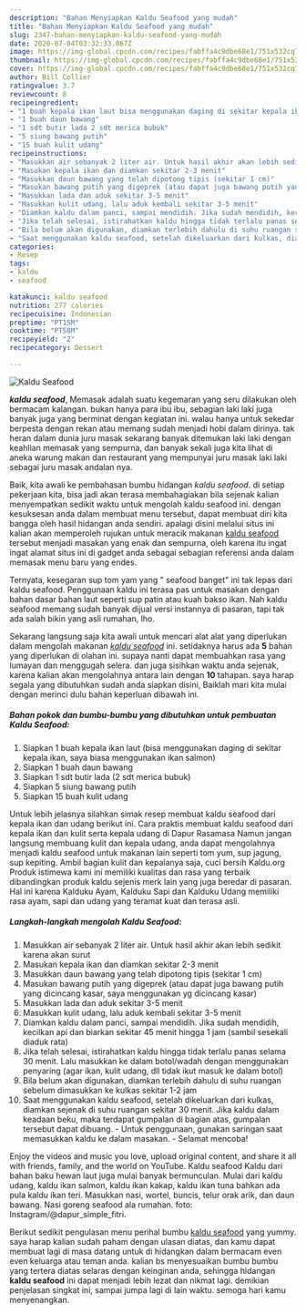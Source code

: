```yaml
---
description: "Bahan Menyiapkan Kaldu Seafood yang mudah"
title: "Bahan Menyiapkan Kaldu Seafood yang mudah"
slug: 2347-bahan-menyiapkan-kaldu-seafood-yang-mudah
date: 2020-07-04T03:32:33.867Z
image: https://img-global.cpcdn.com/recipes/fabffa4c9dbe68e1/751x532cq70/kaldu-seafood-foto-resep-utama.jpg
thumbnail: https://img-global.cpcdn.com/recipes/fabffa4c9dbe68e1/751x532cq70/kaldu-seafood-foto-resep-utama.jpg
cover: https://img-global.cpcdn.com/recipes/fabffa4c9dbe68e1/751x532cq70/kaldu-seafood-foto-resep-utama.jpg
author: Bill Collier
ratingvalue: 3.7
reviewcount: 8
recipeingredient:
- "1 buah kepala ikan laut bisa menggunakan daging di sekitar kepala ikan saya biasa menggunakan ikan salmon"
- "1 buah daun bawang"
- "1 sdt butir lada 2 sdt merica bubuk"
- "5 siung bawang putih"
- "15 buah kulit udang"
recipeinstructions:
- "Masukkan air sebanyak 2 liter air. Untuk hasil akhir akan lebih sedikit karena akan surut"
- "Masukan kepala ikan dan diamkan sekitar 2-3 menit"
- "Masukkan daun bawang yang telah dipotong tipis (sekitar 1 cm)"
- "Masukan bawang putih yang digeprek (atau dapat juga bawang putih yang dicincang kasar, saya menggunakan yg dicincang kasar)"
- "Masukkan lada dan aduk sekitar 3-5 menit"
- "Masukkan kulit udang, lalu aduk kembali sekitar 3-5 menit"
- "Diamkan kaldu dalam panci, sampai mendidih. Jika sudah mendidih, kecilkan api dan biarkan sekitar 45 menit hingga 1 jam (sambil sesekali diaduk rata)"
- "Jika telah selesai, istirahatkan kaldu hingga tidak terlalu panas selama 30 menit. Lalu masukkan ke dalam botol/wadah dengan menggunakan penyaring (agar ikan, kulit udang, dll tidak ikut masuk ke dalam botol)"
- "Bila belum akan digunakan, diamkan terlebih dahulu di suhu ruangan sebelum dimasukkan ke kulkas sekitar 1-2 jam"
- "Saat menggunakan kaldu seafood, setelah dikeluarkan dari kulkas, diamkan sejenak di suhu ruangan sekitar 30 menit. Jika kaldu dalam keadaan beku, maka terdapat gumpalan di bagian atas, gumpalan tersebut dapat dibuang. Untuk penggunaan, gunakan saringan saat memasukkan kaldu ke dalam masakan. Selamat mencoba!"
categories:
- Resep
tags:
- kaldu
- seafood

katakunci: kaldu seafood 
nutrition: 277 calories
recipecuisine: Indonesian
preptime: "PT15M"
cooktime: "PT58M"
recipeyield: "2"
recipecategory: Dessert

---
```



![Kaldu Seafood](https://img-global.cpcdn.com/recipes/fabffa4c9dbe68e1/751x532cq70/kaldu-seafood-foto-resep-utama.jpg)

<b><i>kaldu seafood</i></b>, Memasak adalah suatu kegemaran yang seru dilakukan oleh bermacam kalangan. bukan hanya para ibu ibu, sebagian laki laki juga banyak juga yang berminat dengan kegiatan ini. walau hanya untuk sekedar berpesta dengan rekan atau memang sudah menjadi hobi dalam dirinya. tak heran dalam dunia juru masak sekarang banyak ditemukan laki laki dengan keahlian memasak yang sempurna, dan banyak sekali juga kita lihat di aneka warung makan dan restaurant yang mempunyai juru masak laki laki sebagai juru masak andalan nya.

Baik, kita awali ke pembahasan bumbu hidangan <i>kaldu seafood</i>. di setiap pekerjaan kita, bisa jadi akan terasa membahagiakan bila sejenak kalian menyempatkan sedikit waktu untuk mengolah kaldu seafood ini. dengan kesuksesan anda dalam membuat menu tersebut, dapat membuat diri kita bangga oleh hasil hidangan anda sendiri. apalagi disini melalui situs ini kalian akan memperoleh rujukan untuk meracik makanan <u>kaldu seafood</u> tersebut menjadi masakan yang enak dan sempurna, oleh karena itu ingat ingat alamat situs ini di gadget anda sebagai sebagian referensi anda dalam memasak menu baru yang endes.

Ternyata, kesegaran sup tom yam yang &#34; seafood banget&#34; ini tak lepas dari kaldu seafood. Penggunaan kaldu ini terasa pas untuk masakan dengan bahan dasar bahan laut seperti sup patin atau kuah bakso ikan. Nah kaldu seafood memang sudah banyak dijual versi instannya di pasaran, tapi tak ada salah bikin yang asli rumahan, lho.


Sekarang langsung saja kita awali untuk mencari alat alat yang diperlukan dalam mengolah makanan <u><i>kaldu seafood</i></u> ini. setidaknya harus ada <b>5</b> bahan yang diperlukan di olahan ini. supaya nanti dapat membuahkan rasa yang lumayan dan menggugah selera. dan juga sisihkan waktu anda sejenak, karena kalian akan mengolahnya antara lain dengan <b>10</b> tahapan. saya harap segala yang dibutuhkan sudah anda siapkan disini, Baiklah mari kita mulai dengan merinci dulu bahan keperluan dibawah ini.

<!--inarticleads1-->

##### Bahan pokok dan bumbu-bumbu yang dibutuhkan untuk pembuatan Kaldu Seafood:

1. Siapkan 1 buah kepala ikan laut (bisa menggunakan daging di sekitar kepala ikan, saya biasa menggunakan ikan salmon)
1. Siapkan 1 buah daun bawang
1. Siapkan 1 sdt butir lada (2 sdt merica bubuk)
1. Siapkan 5 siung bawang putih
1. Siapkan 15 buah kulit udang


Untuk lebih jelasnya silahkan simak resep membuat kaldu seafood dari kepala ikan dan udang berikut ini. Cara praktis membuat kaldu seafood dari kepala ikan dan kulit serta kepala udang di Dapur Rasamasa Namun jangan langsung membuang kulit dan kepala udang, anda dapat mengolahnya menjadi kaldu seafood untuk makanan lain seperti tom yum, sup jagung, sup kepiting. Ambil bagian kulit dan kepalanya saja, cuci bersih Kaldu.org Produk istimewa kami ini memiliki kualitas dan rasa yang terbaik dibandingkan produk kaldu sejenis merk lain yang juga beredar di pasaran. Hal ini karena Kalduku Ayam, Kalduku Sapi dan Kalduku Udang memiliki rasa ayam, sapi dan udang yang teramat kuat dan terasa asli. 

<!--inarticleads2-->

##### Langkah-langkah mengolah Kaldu Seafood:

1. Masukkan air sebanyak 2 liter air. Untuk hasil akhir akan lebih sedikit karena akan surut
1. Masukan kepala ikan dan diamkan sekitar 2-3 menit
1. Masukkan daun bawang yang telah dipotong tipis (sekitar 1 cm)
1. Masukan bawang putih yang digeprek (atau dapat juga bawang putih yang dicincang kasar, saya menggunakan yg dicincang kasar)
1. Masukkan lada dan aduk sekitar 3-5 menit
1. Masukkan kulit udang, lalu aduk kembali sekitar 3-5 menit
1. Diamkan kaldu dalam panci, sampai mendidih. Jika sudah mendidih, kecilkan api dan biarkan sekitar 45 menit hingga 1 jam (sambil sesekali diaduk rata)
1. Jika telah selesai, istirahatkan kaldu hingga tidak terlalu panas selama 30 menit. Lalu masukkan ke dalam botol/wadah dengan menggunakan penyaring (agar ikan, kulit udang, dll tidak ikut masuk ke dalam botol)
1. Bila belum akan digunakan, diamkan terlebih dahulu di suhu ruangan sebelum dimasukkan ke kulkas sekitar 1-2 jam
1. Saat menggunakan kaldu seafood, setelah dikeluarkan dari kulkas, diamkan sejenak di suhu ruangan sekitar 30 menit. Jika kaldu dalam keadaan beku, maka terdapat gumpalan di bagian atas, gumpalan tersebut dapat dibuang. - Untuk penggunaan, gunakan saringan saat memasukkan kaldu ke dalam masakan. - Selamat mencoba!


Enjoy the videos and music you love, upload original content, and share it all with friends, family, and the world on YouTube. Kaldu seafood Kaldu dari bahan baku hewan laut juga mulai banyak bermunculan. Mulai dari kaldu udang, kaldu ikan salmon, kaldu ikan kakap, kaldu ikan tuna bahkan ada pula kaldu ikan teri. Masukkan nasi, wortel, buncis, telur orak arik, dan daun bawang. Nasi goreng seafood ala rumahan. foto: Instagram/@dapur_simple_fitri. 

Berikut sedikit pengulasan menu perihal bumbu <u>kaldu seafood</u> yang yummy. saya harap kalian sudah paham dengan ulasan diatas, dan kamu dapat membuat lagi di masa datang untuk di hidangkan dalam bermacam even even keluarga atau teman anda. kalian bs menyesuaikan bumbu bumbu yang tertera diatas selaras dengan keinginan anda, sehingga hidangan <b>kaldu seafood</b> ini dapat menjadi lebih lezat dan nikmat lagi. demikian penjelasan singkat ini, sampai jumpa lagi di lain waktu. semoga hari kamu menyenangkan.
